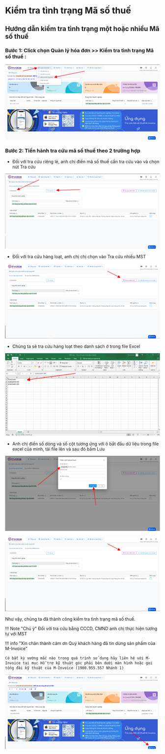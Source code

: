 # **Kiểm tra tình trạng Mã số thuế**

## **Hướng dẫn kiểm tra tình trạng một hoặc nhiều Mã số thuế**

### Bước 1: Click chọn Quản lý hóa đơn >> Kiểm tra tình trạng Mã số thuế : 
[![Hình 1]][Hình 1]

[Hình 1]: ../../assets/images/mSMI/msmi_kiemTraMST_1.png


### Bước 2: Tiến hành tra cứu mã số thuế theo 2 trường hợp 

- Đối với tra cứu riêng lẻ, anh chị điền mã số thuế cần tra cứu vào và chọn nút Tra cứu 

[![Hình 2]][Hình 2]

[Hình 2]: ../../assets/images/mSMI/msmi_kiemTraMST_2.png

- Đối với tra cứu hàng loạt, anh chị chị chọn vào Tra cứu nhiều MST 

[![Hình 3]][Hình 3]

[Hình 3]: ../../assets/images/mSMI/msmi_kiemTraMST_3.png

- Chúng ta sẽ tra cứu hàng loạt theo danh sách ở trong file Excel 

[![Hình 4]][Hình 4]

[Hình 4]: ../../assets/images/mSMI/msmi_kiemTraMST_5.png

- Anh chị điền số dòng và số cột tương ứng với ô bắt đầu dữ liệu trong file excel của mình, tải file lên và sau đó bấm Lưu

[![Hình 5]][Hình 5]

[Hình 5]: ../../assets/images/mSMI/msmi_kiemTraMST_4.png

[![Hình 6]][Hình 6]

[Hình 6]: ../../assets/images/mSMI/msmi_kiemTraMST_3.png

Như vậy, chúng ta đã thành công kiểm tra tình trạng mã số thuế.

!!! Note "Chú ý"
    Đối với tra cứu bằng CCCD, CMND anh chị thực hiện tương tự với MST

!!! info "Xin chân thành cảm ơn Quý khách hàng đã tin dùng sản phẩm của M-Invoice"

    Có bất kỳ vướng mắc nào trong quá trình sử dụng hãy liên hệ với M-Invoice tại mục Hỗ trợ kỹ thuật góc phải bên dưới màn hình hoặc gọi tổng đài kỹ thuật của M-Invoice (1900.955.557 Nhánh 1)

![Hình 5](../../assets/images/mSMI/msmi_footer.png)
